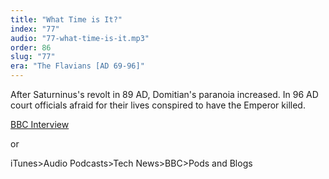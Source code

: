 ```yaml
---
title: "What Time is It?"
index: "77"
audio: "77-what-time-is-it.mp3"
order: 86
slug: "77"
era: "The Flavians [AD 69-96]"
---
```


After Saturninus's revolt in 89 AD, Domitian's paranoia increased. In 96 AD court officials afraid for their lives conspired to have the Emperor killed.

[BBC Interview](http://www.bbc.co.uk/podcasts/series/pods/)

or

iTunes>Audio Podcasts>Tech News>BBC>Pods and Blogs


